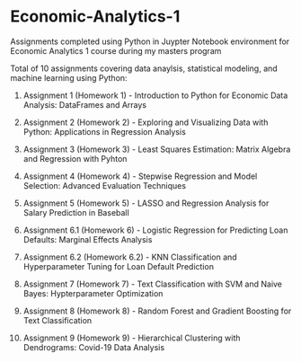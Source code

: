 # Economic-Analytics-1
Assignments completed using Python in Juypter Notebook environment for Economic Analytics 1 course during my masters program

Total of 10 assignments covering data anaylsis, statistical modeling, and machine learning using Python:

  1. Assignment 1 (Homework 1) - Introduction to Python for Economic Data Analysis: DataFrames and Arrays

  2. Assignment 2 (Homework 2) - Exploring and Visualizing Data with Python: Applications in Regression Analysis

  3. Assignment 3 (Homework 3) - Least Squares Estimation: Matrix Algebra and Regression with Pyhton

  4. Assignment 4 (Homework 4) - Stepwise Regression and Model Selection: Advanced Evaluation Techniques

  5. Assignment 5 (Homework 5) - LASSO and Regression Analysis for Salary Prediction in Baseball

  6. Assignment 6.1 (Homework 6) - Logistic Regression for Predicting Loan Defaults: Marginal Effects Analysis

  7. Assignment 6.2 (Homework 6.2) - KNN Classification and Hyperparameter Tuning for Loan Default Prediction

  8. Assignment 7 (Homework 7) - Text Classification with SVM and Naive Bayes: Hypterparameter Optimization

  9. Assignment 8 (Homework 8) - Random Forest and Gradient Boosting for Text Classification

  10. Assignment 9 (Homework 9) - Hierarchical Clustering with Dendrograms: Covid-19 Data Analysis
